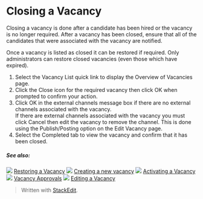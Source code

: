 # Closing a Vacancy

Closing a vacancy is done after a candidate has been hired or the vacancy is no longer required. After a vacancy has been closed, ensure that all of the candidates that were associated with the vacancy are notified.

Once a vacancy is listed as closed it can be restored if required. Only administrators can restore closed vacancies (even those which have expired).

1.  Select the  Vacancy List  quick link to display the  Overview of Vacancies  page.
2.  Click the  Close  icon for the required vacancy then click  OK  when prompted to confirm your action.
3.  Click  OK  in the external channels message box if there are no external channels associated with the vacancy.  
    If there are external channels associated with the vacancy you must click  Cancel  then edit the vacancy to remove the channel. This is done using the  Publish/Posting  option on the  Edit Vacancy  page.
4.  Select the  Completed  tab to view the vacancy and confirm that it has been closed.

##### See also:

![](../Resources/Images/icon-document-link.png) [Restoring a Vacancy](restoring_a_vacancy.htm)
![](../Resources/Images/icon-document-link.png) [Creating a new vacancy](creating_a_new_vacancy.htm)
![](../Resources/Images/icon-document-link.png) [Activating a Vacancy](activating_a_vacancy.htm)
![](../Resources/Images/icon-document-link.png) [Vacancy Approvals](vacancy_approvals.htm)
![](../Resources/Images/icon-document-link.png) [Editing a Vacancy](editing_a_vacancy.htm)


> Written with [StackEdit](https://stackedit.io/).
<!--stackedit_data:
eyJoaXN0b3J5IjpbLTExNTAyNjUzOTddfQ==
-->